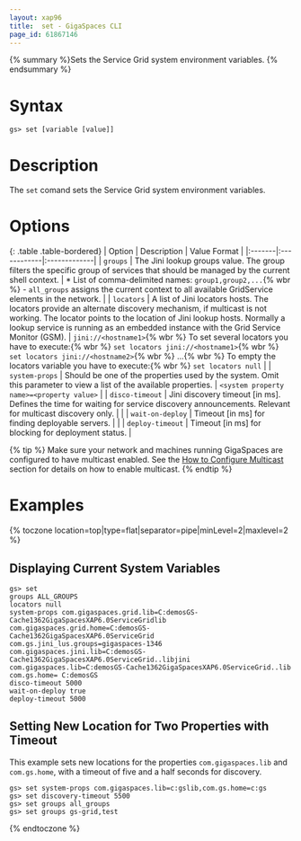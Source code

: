 ```yaml
---
layout: xap96
title:  set - GigaSpaces CLI
page_id: 61867146
---
```


{% summary %}Sets the Service Grid system environment variables. {% endsummary %}

# Syntax

    gs> set [variable [value]]

# Description

The `set` comand sets the Service Grid system environment variables.

# Options

{: .table .table-bordered}
| Option | Description | Value Format |
|:-------|:------------|:-------------|
| `groups` | The Jini lookup groups value. The group filters the specific group of services that should be managed by the current shell context. | * List of comma-delimited names: `group1,group2,...`{% wbr %}    - `all_groups` assigns the current context to all available GridService elements in the network. |
| `locators` | A list of Jini locators hosts. The locators provide an alternate discovery mechanism, if multicast is not working. The locator points to the location of Jini lookup hosts. Normally a lookup service is running as an embedded instance with the Grid Service Monitor (GSM). | `jini://<hostname1>`{% wbr %}    To set several locators you have to execute:{% wbr %}    `set locators jini://<hostname1>`{% wbr %}    `set locators jini://<hostname2>`{% wbr %}    ...{% wbr %}    To empty the locators variable you have to execute:{% wbr %}
`set locators null` |
| `system-props` | Should be one of the properties used by the system. Omit this parameter to view a list of the available properties. | `<system property name>=<property value>` |
| `disco-timeout` | Jini discovery timeout \[in ms\]. Defines the time for waiting for service discovery announcements. Relevant for multicast discovery only. | |
| `wait-on-deploy` | Timeout \[in ms\] for finding deployable servers. | |
| `deploy-timeout` | Timeout \[in ms\] for blocking for deployment status. |

{% tip %}
Make sure your network and machines running GigaSpaces are configured to have multicast enabled.
See the [How to Configure Multicast](/xap96/how-to-configure-multicast.html) section for details on how to enable multicast.
{% endtip %}

# Examples

{% toczone location=top|type=flat|separator=pipe|minLevel=2|maxlevel=2 %}

## Displaying Current System Variables

    gs> set
    groups ALL_GROUPS
    locators null
    system-props com.gigaspaces.grid.lib=C:demosGS-Cache1362GigaSpacesXAP6.0ServiceGridlib
    com.gigaspaces.grid.home=C:demosGS-Cache1362GigaSpacesXAP6.0ServiceGrid
    com.gs.jini_lus.groups=gigaspaces-1346
    com.gigaspaces.jini.lib=C:demosGS-Cache1362GigaSpacesXAP6.0ServiceGrid..libjini
    com.gigaspaces.lib=C:demosGS-Cache1362GigaSpacesXAP6.0ServiceGrid..lib
    com.gs.home= C:demosGS
    disco-timeout 5000
    wait-on-deploy true
    deploy-timeout 5000

## Setting New Location for Two Properties with Timeout

This example sets new locations for the properties `com.gigaspaces.lib` and `com.gs.home`, with a timeout of five and a half seconds for discovery.

    gs> set system-props com.gigaspaces.lib=c:gslib,com.gs.home=c:gs
    gs> set discovery-timeout 5500
    gs> set groups all_groups
    gs> set groups gs-grid,test

{% endtoczone %}
